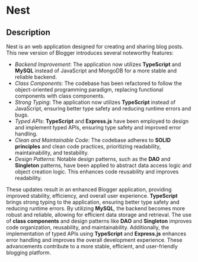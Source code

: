 # Nest

## Description

Nest is an web application designed for creating and sharing blog posts. This new version of Blogger introduces several noteworthy features:

- _Backend Improvement_: The application now utilizes **TypeScript** and **MySQL** instead of JavaScript and MongoDB for a more stable and reliable backend.
- _Class Components_: The codebase has been refactored to follow the object-oriented programming paradigm, replacing functional components with class components.
- _Strong Typing_: The application now utilizes **TypeScript** instead of JavaScript, ensuring better type safety and reducing runtime errors and bugs.
- _Typed APIs_: **TypeScript** and **Express.js** have been employed to design and implement typed APIs, ensuring type safety and improved error handling.
- _Clean and Maintainable Code_: The codebase adheres to **SOLID principles** and clean code practices, prioritizing readability, maintainability, and testability.
- _Design Patterns_: Notable design patterns, such as the **DAO** and **Singleton** patterns, have been applied to abstract data access logic and object creation logic. This enhances code reusability and improves readability.

These updates result in an enhanced Blogger application, providing improved stability, efficiency, and overall user experience. **TypeScript** brings strong typing to the application, ensuring better type safety and reducing runtime errors. By utilizing **MySQL**, the backend becomes more robust and reliable, allowing for efficient data storage and retrieval. The use of **class components** and design patterns like **DAO** and **Singleton** improves code organization, reusability, and maintainability. Additionally, the implementation of typed APIs using **TypeScript** and **Express.js** enhances error handling and improves the overall development experience. These advancements contribute to a more stable, efficient, and user-friendly blogging platform.
